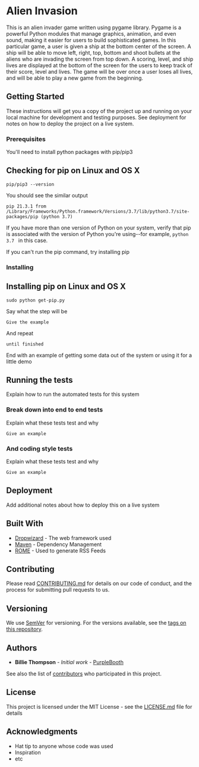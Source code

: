 # Alien Invasion

This is an alien invader game written using pygame library. Pygame is a powerful Python modules that manage graphics, animation, and even sound, making it easier for users to build sophisticated games. In this particular game, a user is given a ship at the bottom center of the screen. A ship will be able to move left, right, top, bottom and shoot bullets at the aliens who are invading the screen from top down. A scoring, level, and ship lives are displayed at the bottom of the screen for the users to keep track of their score, level and lives. The game will be over once a user loses all lives, and will be able to play a new game from the beginning.

## Getting Started

These instructions will get you a copy of the project up and running on your local machine for development and testing purposes. See deployment for notes on how to deploy the project on a live system.

### Prerequisites

You'll need to install python packages with pip/pip3

## Checking for pip on Linux and OS X
```
pip/pip3 --version
```
You should see the similar output 
```
pip 21.3.1 from /Library/Frameworks/Python.framework/Versions/3.7/lib/python3.7/site-packages/pip (python 3.7)
```
If you have more than one version of Python on your system, verify that pip is associated with the version of Python you're using--for example, ```python 3.7 ``` in this case.

If you can't run the pip command, try installing pip


### Installing

## Installing pip on Linux and OS X
```sudo python get-pip.py```

Say what the step will be

```
Give the example
```

And repeat

```
until finished
```

End with an example of getting some data out of the system or using it for a little demo

## Running the tests

Explain how to run the automated tests for this system

### Break down into end to end tests

Explain what these tests test and why

```
Give an example
```

### And coding style tests

Explain what these tests test and why

```
Give an example
```

## Deployment

Add additional notes about how to deploy this on a live system

## Built With

* [Dropwizard](http://www.dropwizard.io/1.0.2/docs/) - The web framework used
* [Maven](https://maven.apache.org/) - Dependency Management
* [ROME](https://rometools.github.io/rome/) - Used to generate RSS Feeds

## Contributing

Please read [CONTRIBUTING.md](https://gist.github.com/PurpleBooth/b24679402957c63ec426) for details on our code of conduct, and the process for submitting pull requests to us.

## Versioning

We use [SemVer](http://semver.org/) for versioning. For the versions available, see the [tags on this repository](https://github.com/your/project/tags). 

## Authors

* **Billie Thompson** - *Initial work* - [PurpleBooth](https://github.com/PurpleBooth)

See also the list of [contributors](https://github.com/your/project/contributors) who participated in this project.

## License

This project is licensed under the MIT License - see the [LICENSE.md](LICENSE.md) file for details

## Acknowledgments

* Hat tip to anyone whose code was used
* Inspiration
* etc

